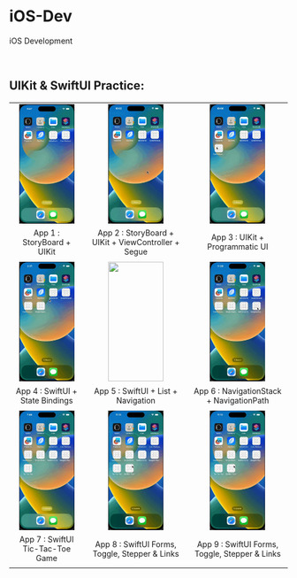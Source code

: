 # iOS-Dev

iOS Development

<br>

## UIKit & SwiftUI Practice:

|  |  |  |
| :---: | :--: | :--: |
| [<img src="assets/GIFs/Hello_world.gif?raw=true" width="100px" height="216px">](https://youtube.com/shorts/7UVjdXKNalw?feature=share) | [<img src="assets/GIFs/Card_Workout.gif?raw=true" width="100px" height="216px">](https://youtube.com/shorts/QGabbclsicc?feature=share) | [<img src="assets/GIFs/Card_Workout_II.gif?raw=true" width="100px" height="216px">](https://youtube.com/shorts/8UMxOpkXQFg?feature=share)  |
| App 1 : StoryBoard + UIKit | App 2 : StoryBoard + UIKit + ViewController + Segue | App 3 : UIKit + Programmatic UI |
|  |  |  |
| [<img src="assets/GIFs/Hello_weather_UI.gif?raw=true" width="100px" height="216px">](https://youtube.com/shorts/UZ8a9pulu-U?feature=share) | [<img src="assets/GIFs/SwiftUI_List_Navigation_with_data.gif?raw=true" width="100px" height="216px">](https://youtube.com/shorts/Yr86nGRANGs?feature=share) | [<img src="assets/GIFs/NavigationStack_with_SwiftUI.gif?raw=true" width="100px" height="216px">](https://youtube.com/shorts/izsmQLySPCc?feature=share) |
| App 4 : SwiftUI + State Bindings | App 5 : SwiftUI + List + Navigation  | App 6 : NavigationStack + NavigationPath |
|  |  |  |
| [<img src="assets/GIFs/SwiftUi_Tic_Tac_Toe.gif?raw=true" width="100px" height="216px">](https://youtube.com/shorts/24OTiryiJyU?feature=share) | [<img src="assets/GIFs/SwiftUI_Form.gif?raw=true" width="100px" height="216px">](https://youtube.com/shorts/vWCR29KWmeI?feature=share) | [<img src="assets/GIFs/SwiftUI_Form.gif?raw=true" width="100px" height="216px">](https://youtube.com/shorts/vWCR29KWmeI?feature=share) |
| App 7 : SwiftUI Tic-Tac-Toe Game | App 8 : SwiftUI Forms, Toggle, Stepper & Links | App 9 : SwiftUI Forms, Toggle, Stepper & Links  |
|  |  |  |




